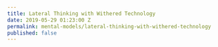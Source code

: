 ```yaml
---
title: Lateral Thinking with Withered Technology
date: 2019-05-29 01:23:00 Z
permalink: mental-models/lateral-thinking-with-withered-technology
published: false
---
```


